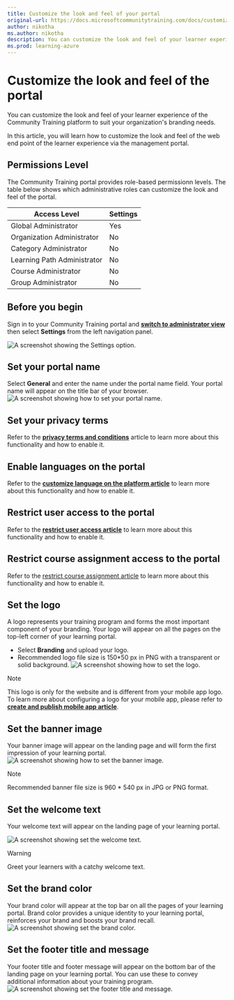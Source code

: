 ```yaml
---
title: Customize the look and feel of your portal
original-url: https://docs.microsoftcommunitytraining.com/docs/customize-the-look-and-feel-of-your-portal
author: nikotha
ms.author: nikotha
description: You can customize the look and feel of your learner experience of the Community Training platform to suit your organization's branding needs.
ms.prod: learning-azure
---
```


# Customize the look and feel of the portal

You can customize the look and feel of your learner experience of the Community Training platform to suit your organization's branding needs.

In this article, you will learn how to customize the look and feel of the web end point of the learner experience via the management portal.

## Permissions Level

The Community Training portal provides role-based permissionn levels.  The table below shows which administrative roles can customize the look and feel of the portal.

|Access Level|Settings|
|---|---|
|Global Administrator| Yes |
|Organization Administrator |No|
|Category Administrator|No|
|Learning Path Administrator|No|
|Course Administrator|No|
|Group Administrator|No|

## Before you begin

Sign in to your Community Training portal and [**switch to administrator view**](../get-started/step-by-step-configuration-guide.md#step-2--switch-to-administrator-view-of-the-portal) then select **Settings** from the left navigation panel.

![A screenshot showing the Settings option.](../media/image%28379%29.png)

## Set your portal name

Select **General** and enter the name under the portal name field. Your portal name will appear on the title bar of your browser.
![A screenshot showing how to set your portal name.](../media/image%28263%29.png)

## Set your privacy terms

Refer to the [**privacy terms and conditions**](../settings/add-additional-profile-fields-for-user-information.md#add-privacy-terms-and-conditions) article to learn more about this functionality and how to enable it.

## Enable languages on the portal

Refer to the [**customize language on the platform article**](../settings/customize-languages-for-the-learners-on-the-platform.md) to learn more about this functionality and how to enable it.

## Restrict user access to the portal

Refer to the [**restrict user access article**](../settings/restrict-portal-access-to-users-outside-your-organization.md) to learn more about this functionality and how to enable it.

## Restrict course assignment access to the portal

Refer to the [restrict course assignment article](../settings/restrict-content-access-to-group-administrators.md) to learn more about this functionality and how to enable it.

## Set the logo

A logo represents your training program and forms the most important component of your branding. Your logo will appear on all the pages on the top-left corner of your learning portal.

- Select **Branding** and upload your logo.
- Recommended logo file size is 150*50 px in PNG with a transparent or solid background.
![A screenshot showing how to set the logo.](../media/image%28265%29.png)

> [!NOTE]
> This logo is only for the website and is different from your mobile app logo. To learn more about configuring a logo for your mobile app, please refer to [**create and publish mobile app article**](../infrastructure-management/install-your-platform-instance/create-publish-mobile-app.md).

## Set the banner image

Your banner image will appear on the landing page and will form the first impression of your learning portal.
![A screenshot showing how to set the banner image.](../media/image%28266%29.png)
> [!NOTE]
> Recommended banner file size is 960 * 540 px in JPG or PNG format.

## Set the welcome text

Your welcome text will appear on the landing page of your learning portal.

![A screenshot showing set the welcome text.](../media/image%28267%29.png)
> [!WARNING]
> Greet your learners with a catchy welcome text.

## Set the brand color

Your brand color will appear at the top bar on all the pages of your learning portal. Brand color provides a unique identity to your learning portal, reinforces your brand and boosts your brand recall.
![A screenshot showing set the brand color.](../media/image%28269%29.png)

## Set the footer title and message

Your footer title and footer message will appear on the bottom bar of the landing page on your learning portal. You can use these to convey additional information about your training program.
![A screenshot showing set the footer title and message.](../media/image%28268%29.png)
